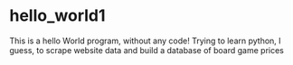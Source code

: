 # hello_world1

This is a hello World program, without any code!
Trying to learn python, I guess, to scrape website data and build a database of board game prices

